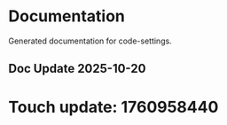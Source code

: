 # Documentation

Generated documentation for code-settings.

## Doc Update 2025-10-20

# Touch update: 1760958440
